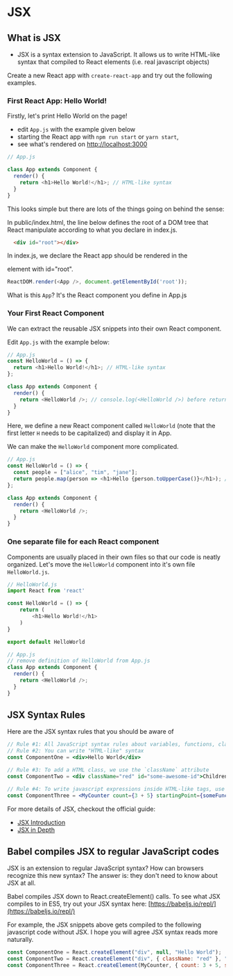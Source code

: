 # JSX

## What is JSX

* JSX is a syntax extension to JavaScript. It allows us to write HTML-like syntax that compiled to React elements \(i.e. real javascript objects\)

Create a new React app with `create-react-app` and try out the following examples.

### First React App: Hello World!

Firstly, let's print Hello World on the page!

* edit `App.js` with the example given below
* starting the React app with `npm run start` or `yarn start`,
* see what's rendered on [http://localhost:3000](http://localhost:3000)

```javascript
// App.js

class App extends Component {
  render() {
    return <h1>Hello World!</h1>; // HTML-like syntax
  }
}
```

This looks simple but there are lots of the things going on behind the sense:

In public/index.html, the line below defines the root of a DOM tree that React manipulate according to what you declare in index.js.

```html
  <div id="root"></div>
```

In index.js, we declare the React app should be rendered in the <div> element with id="root".

```javascript
ReactDOM.render(<App />, document.getElementById('root'));
```

What is this `App`? It's the React component you define in App.js

### Your First React Component

We can extract the reusable JSX snippets into their own React component.

Edit `App.js` with the example below:

```javascript
// App.js
const HelloWorld = () => {
  return <h1>Hello World!</h1>; // HTML-like syntax
};

class App extends Component {
  render() {
    return <HelloWorld />; // console.log(<HelloWorld />) before returning and see what it is!
  }
}
```

Here, we define a new React component called `HelloWorld` (note that the first letter `H` needs to be capitalized) and display it in App.

We can make the `HelloWorld` component more complicated.

```javascript
// App.js
const HelloWorld = () => {
  const people = ["alice", "tim", "jane"];
  return people.map(person => <h1>Hello {person.toUpperCase()}</h1>); // We can put any JavaScript expression within braces `{}`
};

class App extends Component {
  render() {
    return <HelloWorld />;
  }
}
```

### One separate file for each React component

Components are usually placed in their own files so that our code is neatly organized. Let's move the `HelloWorld` component into it's own file `HelloWorld.js`.

```javascript
// HelloWorld.js
import React from 'react'

const HelloWorld = () => {
    return (
        <h1>Hello World!</h1>
    )
}

export default HelloWorld

// App.js
// remove definition of HelloWorld from App.js
class App extends Component {
  render() {
    return <HelloWorld />;
  }
}
```

## JSX Syntax Rules

Here are the JSX syntax rules that you should be aware of

```jsx
// Rule #1: All JavaScript syntax rules about variables, functions, classes, etc. apply
// Rule #2: You can write "HTML-like" syntax
const ComponentOne = <div>Hello World</div>

// Rule #3: To add a HTML class, we use the `className` attribute
const ComponentTwo = <div className="red" id="some-awesome-id">Children Text</div>;

// Rule #4: To write javascript expressions inside HTML-like tags, use braces `{}`
const ComponentThree = <MyCounter count={3 + 5} startingPoint={someFunction()}/>;
```

For more details of JSX, checkout the official guide:

* [JSX Introduction](https://reactjs.org/docs/introducing-jsx.html)
* [JSX in Depth](https://reactjs.org/docs/jsx-in-depth.html)

## Babel compiles JSX to regular JavaScript codes

JSX is an extension to regular JavaScript syntax? How can browsers recognize this new syntax? The answer is: they don't need to know about JSX at all.

Babel compiles JSX down to React.createElement\(\) calls. To see what JSX compiles to in ES5, try out your JSX syntax here: [https://babeljs.io/repl/](https://babeljs.io/repl/)

For example, the JSX snippets above gets compiled to the following javascript code without JSX. I hope you will agree JSX syntax reads more naturally.

```javascript
const ComponentOne = React.createElement("div", null, "Hello World");
const ComponentTwo = React.createElement("div", { className: "red" }, "Children Text");
const ComponentThree = React.createElement(MyCounter, { count: 3 + 5, startingPoint: someFunction() });
```